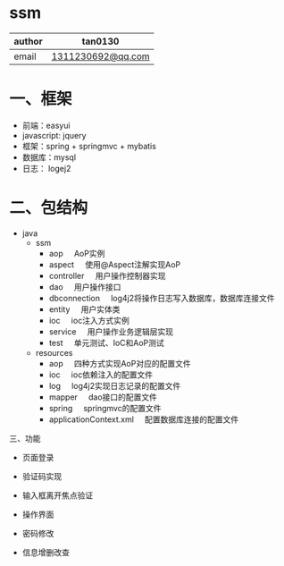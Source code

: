 # ssm

|author|tan0130|
|------|-------|
|email|1311230692@qq.com|

一、框架
=
* 前端：easyui
* javascript: jquery
* 框架：spring + springmvc + mybatis
* 数据库：mysql
* 日志： logej2

二、包结构
=

* java
  * ssm
    * aop &nbsp;&nbsp;&nbsp;&nbsp;AoP实例<br>
    * aspect  &nbsp;&nbsp;&nbsp;&nbsp;使用@Aspect注解实现AoP<br>
    * controller    &nbsp;&nbsp;&nbsp;&nbsp;用户操作控制器实现<br>
    * dao     &nbsp;&nbsp;&nbsp;&nbsp;用户操作接口<br>
    * dbconnection   &nbsp;&nbsp;&nbsp;&nbsp;log4j2将操作日志写入数据库，数据库连接文件<br>
    * entity &nbsp;&nbsp;&nbsp;&nbsp;用户实体类<br>
    * ioc   &nbsp;&nbsp;&nbsp;&nbsp;ioc注入方式实例<br>
    * service  &nbsp;&nbsp;&nbsp;&nbsp;用户操作业务逻辑层实现<br>
    * test &nbsp;&nbsp;&nbsp;&nbsp;单元测试、IoC和AoP测试<br>
  * resources
    * aop  &nbsp;&nbsp;&nbsp;&nbsp;四种方式实现AoP对应的配置文件<br>
    * ioc  &nbsp;&nbsp;&nbsp;&nbsp;ioc依赖注入的配置文件<br>
    * log  &nbsp;&nbsp;&nbsp;&nbsp;log4j2实现日志记录的配置文件<br>
    * mapper &nbsp;&nbsp;&nbsp;&nbsp;dao接口的配置文件<br>
    * spring &nbsp;&nbsp;&nbsp;&nbsp;springmvc的配置文件<br>
    * applicationContext.xml &nbsp;&nbsp;&nbsp;&nbsp;配置数据库连接的配置文件

三、功能

* 页面登录
 * 验证码实现
 * 输入框离开焦点验证
 
* 操作界面
 * 密码修改
 * 信息增删改查
 
 





